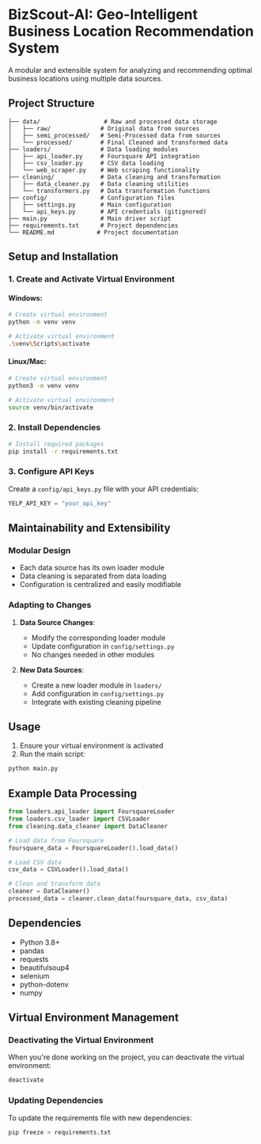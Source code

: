 # BizScout-AI: Geo-Intelligent Business Location Recommendation System

A modular and extensible system for analyzing and recommending optimal business locations using multiple data sources.

## Project Structure

```
├── data/                  # Raw and processed data storage
│   ├── raw/              # Original data from sources
│   ├── semi_processed/   # Semi-Processed data from sources
│   └── processed/        # Final Cleaned and transformed data
├── loaders/              # Data loading modules
│   ├── api_loader.py     # Foursquare API integration
│   ├── csv_loader.py     # CSV data loading
│   └── web_scraper.py    # Web scraping functionality
├── cleaning/             # Data cleaning and transformation
│   ├── data_cleaner.py   # Data cleaning utilities
│   └── transformers.py   # Data transformation functions
├── config/               # Configuration files
│   ├── settings.py       # Main configuration
│   └── api_keys.py       # API credentials (gitignored)
├── main.py               # Main driver script
├── requirements.txt      # Project dependencies
└── README.md            # Project documentation
```

## Setup and Installation

### 1. Create and Activate Virtual Environment

#### Windows:
```bash
# Create virtual environment
python -m venv venv

# Activate virtual environment
.\venv\Scripts\activate
```

#### Linux/Mac:
```bash
# Create virtual environment
python3 -m venv venv

# Activate virtual environment
source venv/bin/activate
```

### 2. Install Dependencies

```bash
# Install required packages
pip install -r requirements.txt
```

### 3. Configure API Keys

Create a `config/api_keys.py` file with your API credentials:
```python
YELP_API_KEY = "your_api_key"
```

## Maintainability and Extensibility

### Modular Design
- Each data source has its own loader module
- Data cleaning is separated from data loading
- Configuration is centralized and easily modifiable

### Adapting to Changes
1. **Data Source Changes**:
   - Modify the corresponding loader module
   - Update configuration in `config/settings.py`
   - No changes needed in other modules

2. **New Data Sources**:
   - Create a new loader module in `loaders/`
   - Add configuration in `config/settings.py`
   - Integrate with existing cleaning pipeline

## Usage

1. Ensure your virtual environment is activated
2. Run the main script:
```bash
python main.py
```

## Example Data Processing

```python
from loaders.api_loader import FoursquareLoader
from loaders.csv_loader import CSVLoader
from cleaning.data_cleaner import DataCleaner

# Load data from Foursquare
foursquare_data = FoursquareLoader().load_data()

# Load CSV data
csv_data = CSVLoader().load_data()

# Clean and transform data
cleaner = DataCleaner()
processed_data = cleaner.clean_data(foursquare_data, csv_data)
```

## Dependencies

- Python 3.8+
- pandas
- requests
- beautifulsoup4
- selenium
- python-dotenv
- numpy

## Virtual Environment Management

### Deactivating the Virtual Environment
When you're done working on the project, you can deactivate the virtual environment:
```bash
deactivate
```

### Updating Dependencies
To update the requirements file with new dependencies:
```bash
pip freeze > requirements.txt
```
